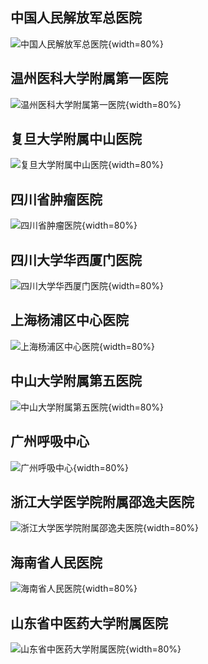 ## 中国人民解放军总医院
![中国人民解放军总医院](./../../_assets/images/案例/中国人民解放军总院.jpg){width=80%}

## 温州医科大学附属第一医院
![温州医科大学附属第一医院](./../../_assets/images/案例/温州医科大学附属第一医院.jpg){width=80%}

## 复旦大学附属中山医院
![复旦大学附属中山医院](./../../_assets/images/案例/复旦大学附属中山医院.jpg){width=80%}

## 四川省肿瘤医院
![四川省肿瘤医院](./../../_assets/images/案例/四川省肿瘤医院.jpg){width=80%}

## 四川大学华西厦门医院
![四川大学华西厦门医院](./../../_assets/images/案例/四川大学华西厦门医院.jpg){width=80%}

## 上海杨浦区中心医院
![上海杨浦区中心医院](./../../_assets/images/案例/上海杨浦区中心医院.jpg){width=80%}

## 中山大学附属第五医院
![中山大学附属第五医院](./../../_assets/images/案例/中山大学附属第五医院.jpg){width=80%}

## 广州呼吸中心
![广州呼吸中心](./../../_assets/images/案例/广州呼吸中心.jpg){width=80%}

## 浙江大学医学院附属邵逸夫医院
![浙江大学医学院附属邵逸夫医院](./../../_assets/images/案例/浙江大学医学院附属邵逸夫医院.jpg){width=80%}

## 海南省人民医院
![海南省人民医院](./../../_assets/images/案例/海南省人民医院.jpg){width=80%}

## 山东省中医药大学附属医院
![山东省中医药大学附属医院](./../../_assets/images/案例/山东省中医药大学附属医院.jpg){width=80%}